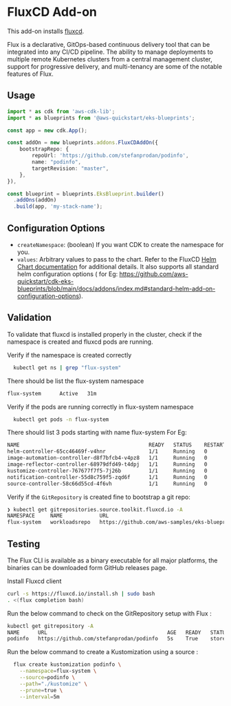 # FluxCD Add-on

This add-on installs [fluxcd](https://fluxcd.io/).

Flux is a declarative, GitOps-based continuous delivery tool that can be integrated into any CI/CD pipeline. The ability to manage deployments to multiple remote Kubernetes clusters from a central management cluster, support for progressive delivery, and multi-tenancy are some of the notable features of Flux.

## Usage

```typescript
import * as cdk from 'aws-cdk-lib';
import * as blueprints from '@aws-quickstart/eks-blueprints';

const app = new cdk.App();

const addOn = new blueprints.addons.FluxCDAddOn({
    bootstrapRepo: {
        repoUrl: 'https://github.com/stefanprodan/podinfo',
        name: "podinfo",
        targetRevision: "master",
    },
}),

const blueprint = blueprints.EksBlueprint.builder()
  .addOns(addOn)
  .build(app, 'my-stack-name');
```

## Configuration Options

- `createNamespace`: (boolean) If you want CDK to create the namespace for you.
- `values`: Arbitrary values to pass to the chart. Refer to the FluxCD [Helm Chart documentation](https://artifacthub.io/packages/helm/fluxcd-community/flux2) for additional details. It also supports all standard helm configuration options ( for Eg: https://github.com/aws-quickstart/cdk-eks-blueprints/blob/main/docs/addons/index.md#standard-helm-add-on-configuration-options).

## Validation

To validate that fluxcd is installed properly in the cluster, check if the namespace is created and fluxcd pods are running.

Verify if the namespace is created correctly
```bash
  kubectl get ns | grep "flux-system"
```
There should be list the flux-system namespace
```bash
flux-system      Active   31m
```
Verify if the pods are running correctly in flux-system namespace
```bash
  kubectl get pods -n flux-system  
```
There should list 3 pods starting with name flux-system
For Eg:
```bash
NAME                                          READY   STATUS    RESTARTS   AGE
helm-controller-65cc46469f-v4hnr              1/1     Running   0          6m13s
image-automation-controller-d8f7bfcb4-v4pz8   1/1     Running   0          6m13s
image-reflector-controller-68979dfd49-t4dpj   1/1     Running   0          6m13s
kustomize-controller-767677f7f5-7j26b         1/1     Running   0          6m13s
notification-controller-55d8c759f5-zqd6f      1/1     Running   0          6m13s
source-controller-58c66d55cd-4f6vh            1/1     Running   0          6m13s
```

Verify if the `GitRepository` is created fine to bootstrap a git repo:
```bash
❯ kubectl get gitrepositories.source.toolkit.fluxcd.io -A
NAMESPACE     NAME            URL                                                         AGE   READY   STATUS
flux-system   workloadsrepo   https://github.com/aws-samples/eks-blueprints-add-ons.git   24m   True    stored artifact for revision 'eks-blueprints-cdk@sha1:65f1fbbb5165821f6f8bd14eba65a6d2f6cfe0fb'
```

## Testing

The Flux CLI is available as a binary executable for all major platforms, the binaries can be downloaded form GitHub releases page.

Install Fluxcd client
```bash
curl -s https://fluxcd.io/install.sh | sudo bash
. <(flux completion bash)
```

Run the below command to check on the GitRepository setup with Flux :

```bash
kubectl get gitrepository -A
NAME      URL                                       AGE   READY   STATUS                                                                        
podinfo   https://github.com/stefanprodan/podinfo   5s    True    stored artifact for revision 'master@sha1:132f4e719209eb10b9485302f8593fc0e680f4fc'
```

Run the below command to create a Kustomization using a source :

```bash
  flux create kustomization podinfo \
    --namespace=flux-system \
    --source=podinfo \
    --path="./kustomize" \
    --prune=true \
    --interval=5m
```

